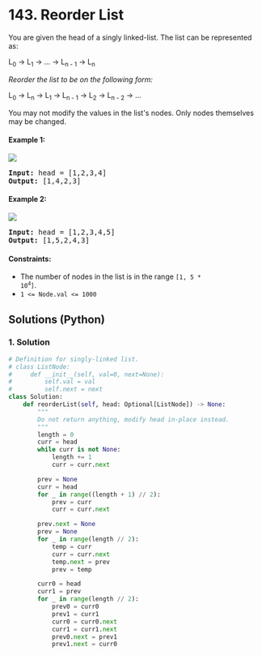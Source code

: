 # 143. Reorder List
You are given the head of a singly linked-list. The list can be represented as:

L<sub>0</sub> → L<sub>1</sub> → … → L<sub>n - 1</sub> → L<sub>n</sub>

*Reorder the list to be on the following form:*

L<sub>0</sub> → L<sub>n</sub> → L<sub>1</sub> → L<sub>n - 1</sub> → L<sub>2</sub> → L<sub>n - 2</sub> → …

You may not modify the values in the list's nodes. Only nodes themselves may be changed.

#### Example 1:
![](https://assets.leetcode.com/uploads/2021/03/04/reorder1linked-list.jpg)
<pre>
<strong>Input:</strong> head = [1,2,3,4]
<strong>Output:</strong> [1,4,2,3]
</pre>

#### Example 2:
![](https://assets.leetcode.com/uploads/2021/03/09/reorder2-linked-list.jpg)
<pre>
<strong>Input:</strong> head = [1,2,3,4,5]
<strong>Output:</strong> [1,5,2,4,3]
</pre>

#### Constraints:
* The number of nodes in the list is in the range <code>[1, 5 * 10<sup>4</sup>]</code>.
* `1 <= Node.val <= 1000`

## Solutions (Python)

### 1. Solution
```Python
# Definition for singly-linked list.
# class ListNode:
#     def __init__(self, val=0, next=None):
#         self.val = val
#         self.next = next
class Solution:
    def reorderList(self, head: Optional[ListNode]) -> None:
        """
        Do not return anything, modify head in-place instead.
        """
        length = 0
        curr = head
        while curr is not None:
            length += 1
            curr = curr.next

        prev = None
        curr = head
        for _ in range((length + 1) // 2):
            prev = curr
            curr = curr.next

        prev.next = None
        prev = None
        for _ in range(length // 2):
            temp = curr
            curr = curr.next
            temp.next = prev
            prev = temp

        curr0 = head
        curr1 = prev
        for _ in range(length // 2):
            prev0 = curr0
            prev1 = curr1
            curr0 = curr0.next
            curr1 = curr1.next
            prev0.next = prev1
            prev1.next = curr0
```

